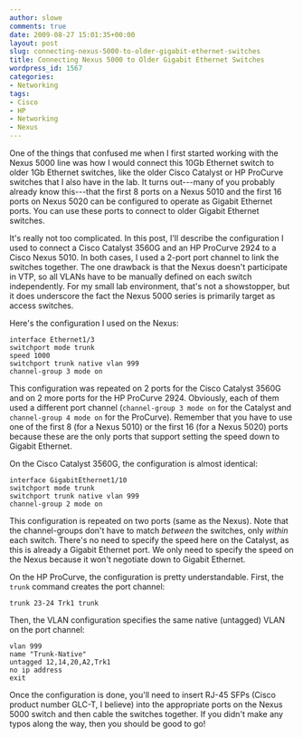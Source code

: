 ```yaml
---
author: slowe
comments: true
date: 2009-08-27 15:01:35+00:00
layout: post
slug: connecting-nexus-5000-to-older-gigabit-ethernet-switches
title: Connecting Nexus 5000 to Older Gigabit Ethernet Switches
wordpress_id: 1567
categories:
- Networking
tags:
- Cisco
- HP
- Networking
- Nexus
---
```


One of the things that confused me when I first started working with the Nexus 5000 line was how I would connect this 10Gb Ethernet switch to older 1Gb Ethernet switches, like the older Cisco Catalyst or HP ProCurve switches that I also have in the lab. It turns out---many of you probably already know this---that the first 8 ports on a Nexus 5010 and the first 16 ports on Nexus 5020 can be configured to operate as Gigabit Ethernet ports. You can use these ports to connect to older Gigabit Ethernet switches.

It's really not too complicated. In this post, I'll describe the configuration I used to connect a Cisco Catalyst 3560G and an HP ProCurve 2924 to a Cisco Nexus 5010. In both cases, I used a 2-port port channel to link the switches together. The one drawback is that the Nexus doesn't participate in VTP, so all VLANs have to be manually defined on each switch independently. For my small lab environment, that's not a showstopper, but it does underscore the fact the Nexus 5000 series is primarily target as access switches.

Here's the configuration I used on the Nexus:

	interface Ethernet1/3  
	switchport mode trunk  
	speed 1000  
	switchport trunk native vlan 999  
	channel-group 3 mode on

This configuration was repeated on 2 ports for the Cisco Catalyst 3560G and on 2 more ports for the HP ProCurve 2924. Obviously, each of them used a different port channel (`channel-group 3 mode on` for the Catalyst and `channel-group 4 mode on` for the ProCurve). Remember that you have to use one of the first 8 (for a Nexus 5010) or the first 16 (for a Nexus 5020) ports because these are the only ports that support setting the speed down to Gigabit Ethernet.

On the Cisco Catalyst 3560G, the configuration is almost identical:

	interface GigabitEthernet1/10  
	switchport mode trunk  
	switchport trunk native vlan 999  
	channel-group 2 mode on

This configuration is repeated on two ports (same as the Nexus). Note that the channel-groups don't have to match _between_ the switches, only _within_ each switch. There's no need to specify the speed here on the Catalyst, as this is already a Gigabit Ethernet port. We only need to specify the speed on the Nexus because it won't negotiate down to Gigabit Ethernet.

On the HP ProCurve, the configuration is pretty understandable. First, the `trunk` command creates the port channel:

	trunk 23-24 Trk1 trunk

Then, the VLAN configuration specifies the same native (untagged) VLAN on the port channel:

	vlan 999  
	name "Trunk-Native"  
	untagged 12,14,20,A2,Trk1  
	no ip address  
	exit

Once the configuration is done, you'll need to insert RJ-45 SFPs (Cisco product number GLC-T, I believe) into the appropriate ports on the Nexus 5000 switch and then cable the switches together. If you didn't make any typos along the way, then you should be good to go!
